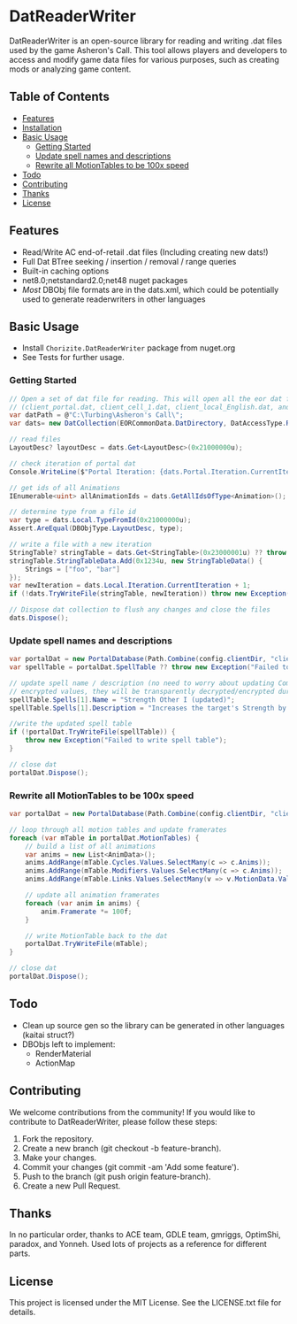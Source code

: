 
# DatReaderWriter

DatReaderWriter is an open-source library for reading and writing .dat files used by the game Asheron's Call. This tool allows players and developers to access and modify game data files for various purposes, such as creating mods or analyzing game content.

## Table of Contents

- [Features](#features)
- [Installation](#installation)
- [Basic Usage](#basic-usage)
	- [Getting Started](#getting-started)
    - [Update spell names and descriptions](#update-spell-names-and-descriptions)
    - [Rewrite all MotionTables to be 100x speed](#rewrite-all-motiontables-to-be-100x-speed)
- [Todo](#todo)
- [Contributing](#contributing)
- [Thanks](#thanks)
- [License](#license)

## Features

- Read/Write AC end-of-retail .dat files (Including creating new dats!)
- Full Dat BTree seeking / insertion / removal / range queries
- Built-in caching options
- net8.0;netstandard2.0;net48 nuget packages
- *Most* DBObj file formats are in the dats.xml, which could be potentially used to generate readerwriters in other languages

## Basic Usage

- Install `Chorizite.DatReaderWriter` package from nuget.org
- See Tests for further usage.  

### Getting Started
```cs
// Open a set of dat file for reading. This will open all the eor dat files as a single collection.
// (client_portal.dat, client_cell_1.dat, client_local_English.dat, and client_highres.dat)
var datPath = @"C:\Turbing\Asheron's Call\";
var dats= new DatCollection(EORCommonData.DatDirectory, DatAccessType.ReadWrite);

// read files
LayoutDesc? layoutDesc = dats.Get<LayoutDesc>(0x21000000u);

// check iteration of portal dat
Console.WriteLine($"Portal Iteration: {dats.Portal.Iteration.CurrentIteration}");

// get ids of all Animations
IEnumerable<uint> allAnimationIds = dats.GetAllIdsOfType<Animation>();

// determine type from a file id
var type = dats.Local.TypeFromId(0x21000000u);
Assert.AreEqual(DBObjType.LayoutDesc, type);

// write a file with a new iteration
StringTable? stringTable = dats.Get<StringTable>(0x23000001u) ?? throw new Exception("StringTable not found");
stringTable.StringTableData.Add(0x1234u, new StringTableData() {
    Strings = ["foo", "bar"]
});
var newIteration = dats.Local.Iteration.CurrentIteration + 1;
if (!dats.TryWriteFile(stringTable, newIteration)) throw new Exception($"Failed to write StringTable");

// Dispose dat collection to flush any changes and close the files
dats.Dispose();
```

### Update spell names and descriptions
```cs
var portalDat = new PortalDatabase(Path.Combine(config.clientDir, "client_portal.dat"), DatAccessType.ReadWrite);
var spellTable = portalDat.SpellTable ?? throw new Exception("Failed to read spell table");

// update spell name / description (no need to worry about updating Components with newly
// encrypted values, they will be transparently decrypted/encrypted during (un)packing).
spellTable.Spells[1].Name = "Strength Other I (updated)";
spellTable.Spells[1].Description = "Increases the target's Strength by 10 points. (updated)";

//write the updated spell table
if (!portalDat.TryWriteFile(spellTable)) {
    throw new Exception("Failed to write spell table");
}

// close dat
portalDat.Dispose();
```

### Rewrite all MotionTables to be 100x speed
```cs  
var portalDat = new PortalDatabase(Path.Combine(config.clientDir, "client_portal.dat"), DatAccessType.ReadWrite);

// loop through all motion tables and update framerates
foreach (var mTable in portalDat.MotionTables) {
    // build a list of all animations
    var anims = new List<AnimData>();
    anims.AddRange(mTable.Cycles.Values.SelectMany(c => c.Anims));
    anims.AddRange(mTable.Modifiers.Values.SelectMany(c => c.Anims));
    anims.AddRange(mTable.Links.Values.SelectMany(v => v.MotionData.Values.SelectMany(c => c.Anims)));

    // update all animation framerates
    foreach (var anim in anims) {
        anim.Framerate *= 100f;
    }

    // write MotionTable back to the dat
    portalDat.TryWriteFile(mTable);
}

// close dat
portalDat.Dispose();
```

## Todo
- Clean up source gen so the library can be generated in other languages (kaitai struct?)
- DBObjs left to implement:
    - RenderMaterial
    - ActionMap

## Contributing

We welcome contributions from the community! If you would like to contribute to DatReaderWriter, please follow these steps:

1. Fork the repository.
2. Create a new branch (git checkout -b feature-branch).
3. Make your changes.
4. Commit your changes (git commit -am 'Add some feature').
5. Push to the branch (git push origin feature-branch).
6. Create a new Pull Request.

## Thanks

In no particular order, thanks to ACE team, GDLE team, gmriggs, OptimShi, paradox, and Yonneh. Used lots of projects as a reference for different parts.

## License

This project is licensed under the MIT License. See the LICENSE.txt file for details.
